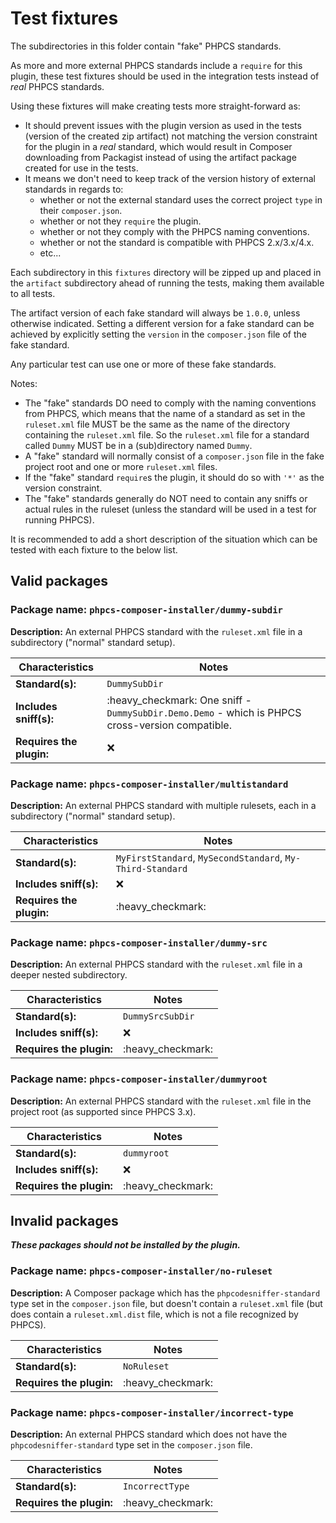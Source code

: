 # Test fixtures

The subdirectories in this folder contain "fake" PHPCS standards.

As more and more external PHPCS standards include a `require` for this plugin, these test fixtures should be used in the integration tests instead of _real_ PHPCS standards.

Using these fixtures will make creating tests more straight-forward as:
* It should prevent issues with the plugin version as used in the tests (version of the created zip artifact) not matching the version constraint for the plugin in a _real_ standard, which would result in Composer downloading from Packagist instead of using the artifact package created for use in the tests.
* It means we don't need to keep track of the version history of external standards in regards to:
    - whether or not the external standard uses the correct project `type` in their `composer.json`.
    - whether or not they `require` the plugin.
    - whether or not they comply with the PHPCS naming conventions.
    - whether or not the standard is compatible with PHPCS 2.x/3.x/4.x.
    - etc...

Each subdirectory in this `fixtures` directory will be zipped up and placed in the `artifact` subdirectory ahead of running the tests, making them available to all tests.

The artifact version of each fake standard will always be `1.0.0`, unless otherwise indicated.
Setting a different version for a fake standard can be achieved by explicitly setting the `version` in the `composer.json` file of the fake standard.

Any particular test can use one or more of these fake standards.

Notes:
* The "fake" standards DO need to comply with the naming conventions from PHPCS, which means that the name of a standard as set in the `ruleset.xml` file MUST be the same as the name of the directory containing the `ruleset.xml` file.
    So the `ruleset.xml` file for a standard called `Dummy` MUST be in a (sub)directory named `Dummy`.
* A "fake" standard will normally consist of a `composer.json` file in the fake project root and one or more `ruleset.xml` files.
* If the "fake" standard `require`s the plugin, it should do so with `'*'` as the version constraint.
* The "fake" standards generally do NOT need to contain any sniffs or actual rules in the ruleset (unless the standard will be used in a test for running PHPCS).

It is recommended to add a short description of the situation which can be tested with each fixture to the below list.

## Valid packages

### Package name: `phpcs-composer-installer/dummy-subdir`

**Description:**
An external PHPCS standard with the `ruleset.xml` file in a subdirectory ("normal" standard setup).

| Characteristics          | Notes                                                                                            |
|--------------------------|--------------------------------------------------------------------------------------------------|
| **Standard(s):**         | `DummySubDir`                                                                                    |
| **Includes sniff(s):**   | :heavy_checkmark: One sniff - `DummySubDir.Demo.Demo` - which is PHPCS cross-version compatible. |
| **Requires the plugin:** | :x:                                                                                              |

### Package name: `phpcs-composer-installer/multistandard`

**Description:**
An external PHPCS standard with multiple rulesets, each in a subdirectory ("normal" standard setup).

| Characteristics          | Notes                                                      |
|--------------------------|------------------------------------------------------------|
| **Standard(s):**         | `MyFirstStandard`, `MySecondStandard`, `My-Third-Standard` |
| **Includes sniff(s):**   | :x:                                                        |
| **Requires the plugin:** | :heavy_checkmark:                                          |

### Package name: `phpcs-composer-installer/dummy-src`

**Description:**
An external PHPCS standard with the `ruleset.xml` file in a deeper nested subdirectory.

| Characteristics          | Notes             |
|--------------------------|-------------------|
| **Standard(s):**         | `DummySrcSubDir`  |
| **Includes sniff(s):**   | :x:               |
| **Requires the plugin:** | :heavy_checkmark: |

### Package name: `phpcs-composer-installer/dummyroot`

**Description:**
An external PHPCS standard with the `ruleset.xml` file in the project root (as supported since PHPCS 3.x).

| Characteristics          | Notes             |
|--------------------------|-------------------|
| **Standard(s):**         | `dummyroot`       |
| **Includes sniff(s):**   | :x:               |
| **Requires the plugin:** | :heavy_checkmark: |


## Invalid packages

**_These packages should not be installed by the plugin._**

### Package name: `phpcs-composer-installer/no-ruleset`

**Description:**
A Composer package which has the `phpcodesniffer-standard` type set in the `composer.json` file, but doesn't contain a `ruleset.xml` file (but does contain a `ruleset.xml.dist` file, which is not a file recognized by PHPCS).

| Characteristics          | Notes             |
|--------------------------|-------------------|
| **Standard(s):**         | `NoRuleset`       |
| **Requires the plugin:** | :heavy_checkmark: |

### Package name: `phpcs-composer-installer/incorrect-type`

**Description:**
An external PHPCS standard which does not have the `phpcodesniffer-standard` type set in the `composer.json` file.

| Characteristics          | Notes             |
|--------------------------|-------------------|
| **Standard(s):**         | `IncorrectType`   |
| **Requires the plugin:** | :heavy_checkmark: |
